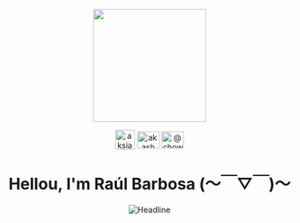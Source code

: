 <p align="center">
  <img src="https://scontent.fmex33-1.fna.fbcdn.net/v/t39.30808-6/559429947_122217099212114671_287014134211290555_n.jpg?_nc_cat=111&ccb=1-7&_nc_sid=cc71e4&_nc_eui2=AeH3h_-R5_Ik-URNr055oQTRmqgjd_w5txOaqCN3_Dm3EzdjFDhLabWdPyaMAkJ3JV31USNv7UiPt5pTkDBN9rhB&_nc_ohc=fNroy9TxDJMQ7kNvwGc7CbI&_nc_oc=AdlDovkU1qnwNpIltrQqw92MUvKNwtlSfh-Ltf68hu0X1N0_V-0NLGFpzrUQ8aamyr6HIYpmMU7F-OpXyzm4NMcV&_nc_zt=23&_nc_ht=scontent.fmex33-1.fna&_nc_gid=Llepfck3r3UEACbEdZV-CA&oh=00_Afe4QhN5WFwT4dLBxwNSm0i6-E_cmOrv8PdOSDvjxjbMGg&oe=68F10B21" height="200"/>
</p>
<p align="center">
<a href="https://www.instagram.com/master_chicken15/" target="blank"><img align="center" src="https://cdn-icons-png.flaticon.com/512/87/87390.png" alt="aksia" height="35" width="35" /></a>
<a href="https://www.facebook.com/profile.php?id=61553440130661" target="blank"><img align="center" src="https://cdn.jsdelivr.net/npm/simple-icons@3.0.1/icons/facebook.svg" alt="akash chowrasia" height="30" width="40" /></a>
<a href="https://www.hackerrank.com/@chowrasia_akash1" target="blank"><img align="center" src="https://cdn.jsdelivr.net/npm/simple-icons@3.0.1/icons/hackerrank.svg" alt="@chowrasia_akash1" height="30" width="40" /></a>
<!-- <a href = "mailto: chowrasia.akash08@gmail.com"><img align="center" src="https://simpleicons.org/icons/gmail.svg" height="30" width="40" /></a> -->
</p>
<h1 align="center">Hellou, I'm Raúl Barbosa (～￣▽￣)～</h1>
  <div align=center>
<img src="https://readme-typing-svg.herokuapp.com?color=FFFFFF&size=32&center=true&vCenter=true&width=600&height=50&lines=Moment+to+Create+Something+New" alt="Headline" />
    </div>
</p>


<!--
**MasterChicken15/MasterChicken15** is a ✨ _special_ ✨ repository because its `README.md` (this file) appears on your GitHub profile.

Here are some ideas to get you started:

- 🔭 I’m currently working on ...
- 🌱 I’m currently learning ...
- 👯 I’m looking to collaborate on ...
- 🤔 I’m looking for help with ...
- 💬 Ask me about ...
- 📫 How to reach me: ...
- 😄 Pronouns: ...
- ⚡ Fun fact: ...
-->
